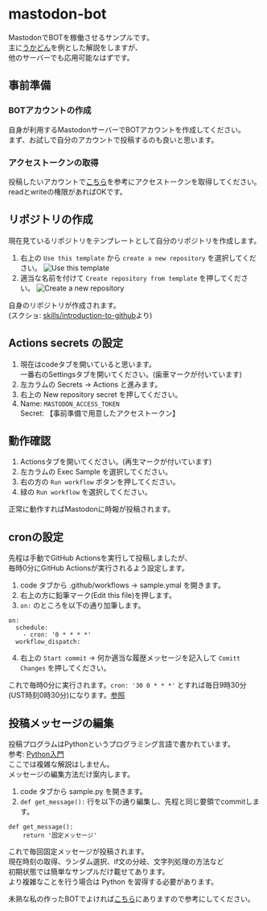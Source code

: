 ﻿# mastodon-bot  

MastodonでBOTを稼働させるサンプルです。  
主に[うかどん](https://ukadon.shillest.net/)を例とした解説をしますが、  
他のサーバーでも応用可能なはずです。  

## 事前準備  

### BOTアカウントの作成  

自身が利用するMastodonサーバーでBOTアカウントを作成してください。  
まず、お試しで自分のアカウントで投稿するのも良いと思います。  

### アクセストークンの取得  

投稿したいアカウントで[こちら](https://ukadon.shillest.net/@nikolat/109364410054265227)を参考にアクセストークンを取得してください。  
readとwriteの権限があればOKです。  

## リポジトリの作成

現在見ているリポジトリをテンプレートとして自分のリポジトリを作成します。  

1. 右上の `Use this template` から `create a new repository` を選択してください。
   ![Use this template](https://user-images.githubusercontent.com/1221423/169618716-fb17528d-f332-4fc5-a11a-eaa23562665e.png)
2. 適当な名前を付けて `Create repository from template` を押してください。
   ![Create a new repository](https://user-images.githubusercontent.com/1221423/169618722-406dc508-add4-4074-83f0-c7a7ad87f6f3.png)

自身のリポジトリが作成されます。  
(スクショ: [skills/introduction-to-github](https://github.com/skills/introduction-to-github)より)

## Actions secrets の設定

1. 現在はcodeタブを開いていると思います。  
   一番右のSettingsタブを開いてください。(歯車マークが付いています)
2. 左カラムの Secrets -> Actions と進みます。
3. 右上の New repository secret を押してください。
4. Name: `MASTODON_ACCESS_TOKEN`  
   Secret: 【事前準備で用意したアクセストークン】

## 動作確認

1. Actionsタブを開いてください。(再生マークが付いています)
2. 左カラムの Exec Sample を選択してください。
3. 右の方の `Run workflow` ボタンを押してください。
4. 緑の `Run workflow` を選択してください。

正常に動作すればMastodonに時報が投稿されます。

## cronの設定

先程は手動でGitHub Actionsを実行して投稿しましたが、  
毎時0分にGitHub Actionsが実行されるよう設定します。

1. code タブから .github/workflows -> sample.ymal を開きます。
2. 右上の方に鉛筆マーク(Edit this file)を押します。
3. `on:` のところを以下の通り加筆します。
```
on:
  schedule:
    - cron: '0 * * * *'
  workflow_dispatch:
```
4. 右上の `Start commit` -> 何か適当な履歴メッセージを記入して `Comitt Changes` を押してください。

これで毎時0分に実行されます。`cron: '30 0 * * *'` とすれば毎日9時30分(UST時刻0時30分)になります。[参照](https://docs.github.com/en/actions/using-workflows/workflow-syntax-for-github-actions#onschedule)  

## 投稿メッセージの編集

投稿プログラムはPythonというプログラミング言語で書かれています。  
参考: [Python入門](https://www.javadrive.jp/python/)  
ここでは複雑な解説はしません。  
メッセージの編集方法だけ案内します。  

1. code タブから sample.py を開きます。
2. `def get_message():` 行を以下の通り編集し、先程と同じ要領でcommitします。

```
def get_message():
	return '固定メッセージ'
```
これで毎回固定メッセージが投稿されます。  
現在時刻の取得、ランダム選択、if文の分岐、文字列処理の方法など  
初期状態では簡単なサンプルだけ載せてあります。  
より複雑なことを行う場合は Python を習得する必要があります。  

未熟な私の作ったBOTでよければ[こちら](https://github.com/nikolat/potiboard-update-checker)にありますので参考にしてください。
